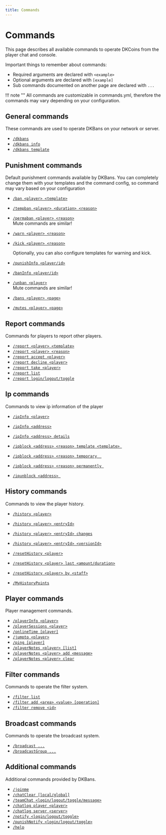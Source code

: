```yaml
---
title: Commands
---
```


# Commands

This page describes all available commands to operate DKCoins from the player chat and console.

Important things to remember about commands:

* Required arguments are declared with ```<example>```
* Optional arguments are declared with ```[example]```
* Sub commands documented on another page are declared with ```...```

!!! note ""
    All commands are customizable in commands.yml, therefore the commands may vary depending on your configuration.

## General commands
These commands are used to operate DKBans on your network or server.

* [```/dkbans```]()
* [```/dkbans info```]()
* [```/dkbans template```]()

## Punishment commands
Default punishment commands available by DKBans.
You can completely change them with your templates and the command config, so command may vary
based on your configuration


* [```/ban <player> <template>```](punishment-commands.md#ban-player-template)
* [```/tempban <player> <duration> <reason>```](punishment-commands.md#tempban-player-duration-reason)
* [```/permaban <player> <reason>```](punishment-commands.md#permaban-player-reason) <br />
  Mute commands are similar! <br />


* [```/warn <player> <reason>```](punishment-commands.md#warn-player-reason)
* [```/kick <player> <reason>```](punishment-commands.md#kick-player-reason)

  Optionally, you can also configure templates for warning and kick.


* [```/punishInfo <player/id>```](punishment-commands.md#punishinfo-playerid)
* [```/banInfo <player/id>```](punishment-commands.md#punishinfo-playerid)

* [```/unban <player>```](punishment-commands.md#unban-player) <br />
  Mute commands are similar! <br />

* [```/bans <player> <page>```](punishment-commands.md#bans-player-page)
* [```/mutes <player> <page>```](punishment-commands.md#mutes-player-page)

## Report commands
Commands for players to report other players.

* [```/report <player> <template>```](report-commands.md#report-player-template)
* [```/report <player> <reason>```](report-commands.md#report-player-reason)
* [```/report accept <player>```](report-commands.md#report-accept-player)
* [```/report decline <player>```](report-commands.md#report-decline-player)
* [```/report take <player>```](report-commands.md#report-take-player)
* [```/report list```](report-commands.md#report-list)
* [```/report login/logout/toggle```](report-commands.md#report-loginlogouttoggle)

## Ip commands
Commands to view ip information of the player

* [```/ipInfo <player>```]()
* [```/ipInfo <address>```]()
* [```/ipInfo <address> details```]()
  
* [```/ipblock <address> <reason> template <template> ```]()
* [```/ipblock <address> <reason> temporary  ```]()
* [```/ipblock <address> <reason> permanently ```]()

* [```/ipunblock <address> ```]()

## History commands
Commands to view the player history.

* [```/history <player>```](history-commands.md#history-player)
* [```/history <player> <entryId>```](history-commands.md#history-player-entryid)
* [```/history <player> <entryId> changes```](history-commands.md#history-player-entryid-changes)
* [```/history <player> <entryId> <versionId>```](history-commands.md#history-player-entryid-versionid)

* [```/resetHistory <player>```](history-commands.md#resethistory-player)
* [```/resetHistory <player> last <amount/duration>```](history-commands.md#resethistory-player-last-amountduration)
* [```/resetHistory <player> by <staff>```](history-commands.md#resethistory-player-by-staff)

* [```/MyHistoryPoints```](history-commands.mdUp#myhistorypoints)


## Player commands
Player management commands.

* [```/playerInfo <player>```](player-commands.md#playerinfo-player)
* [```/playerSessions <player>```](player-commands.md#playersessions-player)
* [```/onlineTime [player]```](player-commands.md#onlinetime-player)
* [```/jumpto <player>```](player-commands.md#jumpto-player)
* [```/ping [player]```](player-commands.md#ping-player)
* [```/playerNotes <player> [list]```](player-commands.md#playernotes-player-list)
* [```/playerNotes <player> add <message>```](player-commands.md#playernotes-player-add-message)
* [```/playerNotes <player> clear```](player-commands.md#playernotes-player-clear)


## Filter commands
Commands to operate the filter system.

* [```/filter list```]()
* [```/filter add <area> <value> [operation]```]()
* [```/filter remove <id>```]()

## Broadcast commands
Commands to operate the broadcast system.

* [```/broadcast ...```](broadcast-commands.md)
* [```/broadcastGroup ...```](broadcast-group-commands.md)

## Additional commands
Additional commands provided by DKBans.

* [```/joinme```](additional-commands.md#joinme)
* [```/chatClear [local/global]```](additional-commands.md#chatclear-localglobal)
* [```/teamChat <login/logout/toggle/message>```](additional-commands.md#teamchat-loginlogouttogglemessage)
* [```/chatlog player <player>```](additional-commands.md#chatlog-player-player)
* [```/chatlog server <server>```](additional-commands.md#chatlog-server-server)
* [```/notify <login/logout/toggle>```](additional-commands.md#notify-loginlogouttoggle)
* [```/punishNotify <login/logout/toggle>```](additional-commands.md#punishnotify-loginlogouttoggle)
* [```/help```](additional-commands.md#help)

